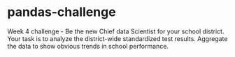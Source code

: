 # pandas-challenge
Week 4 challenge - Be the new Chief data Scientist for your school district. Your task is to analyze the district-wide standardized test results. Aggregate the data to show obvious trends in school performance.  
